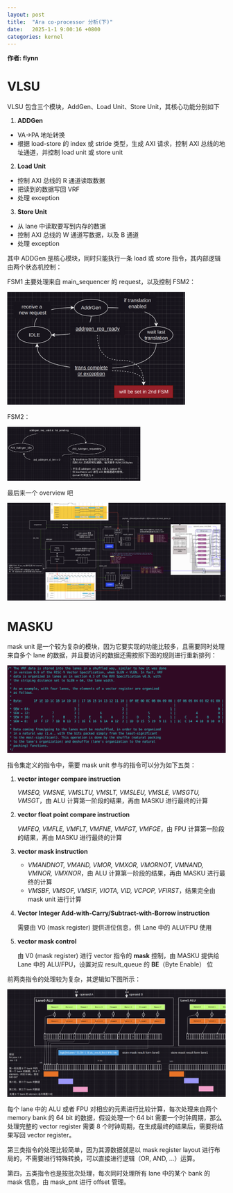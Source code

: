 ```yaml
---
layout: post
title:  "Ara co-processor 分析(下)"
date:   2025-1-1 9:00:16 +0800
categories: kernel 
---
```

**作者: flynn**

# VLSU

VLSU 包含三个模块，AddGen、Load Unit、Store Unit，其核心功能分别如下

1. **ADDGen**

- VA->PA 地址转换
- 根据 load-store 的 index 或 stride 类型，生成 AXI 请求，控制 AXI 总线的地址通道，并控制 load unit 或 store unit

2. **Load Unit**

- 控制 AXI 总线的 R 通道读取数据
- 把读到的数据写回 VRF
- 处理 exception

3. **Store Unit**

- 从 lane 中读取要写到内存的数据
- 控制 AXI 总线的 W 通道写数据，以及 B 通道
- 处理 exception 

其中 ADDGen 是核心模块，同时只能执行一条 load 或 store 指令，其内部逻辑由两个状态机控制：

FSM1 主要处理来自 main_sequencer 的 request，以及控制 FSM2：

<img src="/assets/fpga/ara14.png" alt="image-20250103082644542" style="zoom:40%;" />

FSM2：

<img src="/assets/fpga/ara15.png" alt="image-20250103083940532" style="zoom:30%;" />

最后来一个 overview 吧

![image-20250103085252310](/assets/fpga/ara16.png)

# MASKU

mask unit 是一个较为复杂的模块，因为它要实现的功能比较多，且需要同时处理来自多个 lane 的数据，并且要访问的数据还需按照下图的规则进行重新排列：

![image-20250103075322623](/assets/fpga/ara13.png)

指令集定义的指令中，需要 mask unit 参与的指令可以分为如下五类：

1. **vector integer compare instruction** 

   *VMSEQ, VMSNE, VMSLTU, VMSLT, VMSLEU, VMSLE, VMSGTU, VMSGT*，由 ALU 计算第一阶段的结果，再由 MASKU 进行最终的计算

2. **vector float point compare instruction**

   *VMFEQ, VMFLE, VMFLT, VMFNE, VMFGT, VMFGE*，由 FPU 计算第一阶段的结果，再由 MASKU 进行最终的计算

3. **vector mask instruction**

   - *VMANDNOT, VMAND, VMOR, VMXOR, VMORNOT, VMNAND, VMNOR, VMXNOR*，由 ALU 计算第一阶段的结果，再由 MASKU 进行最终的计算
   - *VMSBF, VMSOF, VMSIF, VIOTA, VID, VCPOP, VFIRST*，结果完全由 mask unit 进行计算

4. **Vector Integer Add-with-Carry/Subtract-with-Borrow instruction**

   需要由 V0 (mask register) 提供进位信息，供 Lane 中的 ALU/FPU 使用

5. **vector mask control**

   由  V0 (mask register)  进行 vector 指令的 **mask** 控制，由 MASKU 提供给 Lane 中的 ALU/FPU，设置对应 result_queue 的 **BE**（Byte Enable） 位

前两类指令的处理较为复杂，其逻辑如下图所示：

![image-20250101120143889](/assets/fpga/ara12.png)

每个 lane 中的 ALU 或者 FPU 对相应的元素进行比较计算，每次处理来自两个 memory bank 的 64 bit 的数据，假设处理一个 64 bit 需要一个时钟周期，那么处理完整的 vector register 需要 8 个时钟周期，在生成最终的结果后，需要将结果写回 vector register。

第三类指令的处理比较简单，因为其源数据就是以 mask register layout 进行布局的，不需要进行特殊转换，可以直接进行逻辑（OR, AND, ...）运算。

第四，五类指令也是按批次处理，每次同时处理所有 lane 中的某个 bank 的 mask 信息，由 mask_pnt 进行 offset 管理。